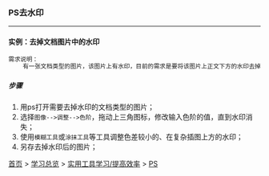 ### PS去水印
-------

#### 实例：去掉文档图片中的水印

```txt
需求说明：
    有一张文档类型的图片，该图片上有水印，目前的需求是要将该图片上正文下方的水印去掉，以便在OCR识别图片文字的时候减少不必要的干扰。
```
##### 步骤
1. 用ps打开需要去掉水印的文档类型的图片；
2. 选择`图像-->调整-->色阶`，拖动上三角图标，修改输入色阶的值，直到水印消失；
3. 使用`模糊工具`或`涂抹工具`等工具调整色差较小的、在复杂插图上方的水印；
4. 另存去掉水印后的图片；





[首页](../../../README.md) > [学习总览](../../../introduction/studyCatalogList.md) > [实用工具学习/提高效率](../PromoteEfficiency.md) > [PS](PS.md)

